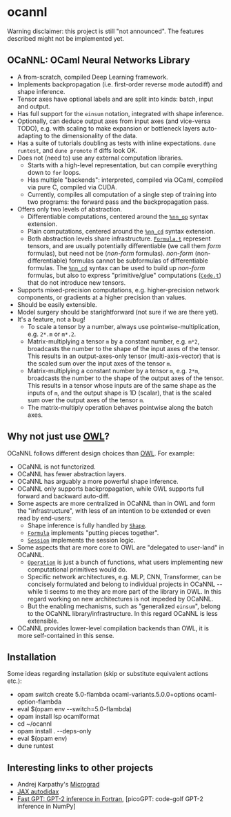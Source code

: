 ocannl
======

Warning disclaimer: this project is still "not announced". The features described might not be implemented yet.

## OCaNNL: OCaml Neural Networks Library

* A from-scratch, compiled Deep Learning framework.
* Implements backpropagation (i.e. first-order reverse mode autodiff) and shape inference.
* Tensor axes have optional labels and are split into kinds: batch, input and output.
* Has full support for the `einsum` notation, integrated with shape inference.
* Optionally, can deduce output axes from input axes (and vice-versa TODO), e.g. with scaling to make expansion or bottleneck layers auto-adapting to the dimensionality of the data.
* Has a suite of tutorials doubling as tests with inline expectations. `dune runtest`, and `dune promote` if diffs look OK.
* Does not (need to) use any external computation libraries.
  * Starts with a high-level representation, but can compile everything down to `for` loops.
  * Has multiple "backends": interpreted, compiled via OCaml, compiled via pure C, compiled via CUDA.
  * Currently, compiles all computation of a single step of training into two programs: the forward pass and the backpropagation pass.
* Offers only two levels of abstraction.
  * Differentiable computations, centered around the [`%nn_op`](lib/ppx_nn_op.ml) syntax extension.
  * Plain computations, centered around the [`%nn_cd`](lib/ppx_nn_cd.ml) syntax extension.
  * Both abstraction levels share infrastructure. [`Formula.t`](lib/formula.ml) represent tensors, and are usually potentially differentiable (we call them _form_ formulas), but need not be (_non-form_ formulas). _non-form_ (non-differentiable) formulas cannot be subformulas of differentiable formulas. The [`%nn_cd`](lib/ppx_nn_cd.ml) syntax can be used to build up _non-form_ formulas, but also to express "primitive/glue" computations ([`Code.t`](lib/code.ml)) that do not introduce new tensors.
* Supports mixed-precision computations, e.g. higher-precision network components, or gradients at a higher precision than values.
* Should be easily extensible.
* Model surgery should be starightforward (not sure if we are there yet).
* It's a feature, not a bug!
  * To scale a tensor by a number, always use pointwise-multiplication, e.g. `2*.m` or `m*.2`.
  * Matrix-multiplying a tensor `m` by a constant number, e.g. `m*2`, broadcasts the number to the shape of the input axes of the tensor. This results in an output-axes-only tensor (multi-axis-vector) that is the scaled sum over the input axes of the tensor `m`.
  * Matrix-multiplying a constant number by a tensor `m`, e.g. `2*m`, broadcasts the number to the shape of the output axes of the tensor. This results in a tensor whose inputs are of the same shape as the inputs of `m`, and the output shape is 1D (scalar), that is the scaled sum over the output axes of the tensor `m`.
  * The matrix-multiply operation behaves pointwise along the batch axes.
  
## Why not just use [OWL](https://ocaml.xyz/)?

OCaNNL follows different design choices than [OWL](https://ocaml.xyz/). For example:
* OCaNNL is not functorized.
* OCaNNL has fewer abstraction layers.
* OCaNNL has arguably a more powerful shape inference.
* OCaNNL only supports backpropagation, while OWL supports full forward and backward auto-diff.
* Some aspects are more centralized in OCaNNL than in OWL and form the "infrastructure", with less of an intention to be extended or even read by end-users:
  * Shape inference is fully handled by [`Shape`](lib/shape.ml).
  * [`Formula`](lib/formula.ml) implements "putting pieces together".
  * [`Session`](lib/session.ml) implements the session logic.
* Some aspects that are more core to OWL are "delegated to user-land" in OCaNNL.
  * [`Operation`](lib/operation.ml) is just a bunch of functions, what users implementing new computational primitives would do.
  * Specific network architectures, e.g. MLP, CNN, Transformer, can be concisely formulated and belong to individual projects in OCaNNL -- while ti seems to me they are more part of the library in OWL. In this regard working on new architectures is not impeded by OCaNNL.
  * But the enabling mechanisms, such as "generalized `einsum`", belong to the OCaNNL library/infrastructure. In this regard OCaNNL is less extensible.
* OCaNNL provides lower-level compilation backends than OWL, it is more self-contained in this sense.

## Installation

Some ideas regarding installation (skip or substitute equivalent actions etc.):
* opam switch create 5.0-flambda ocaml-variants.5.0.0+options ocaml-option-flambda
* eval $(opam env --switch=5.0-flambda)
* opam install lsp ocamlformat
* cd ~/ocannl
* opam install . --deps-only
* eval $(opam env)
* dune runtest

## Interesting links to other projects

* Andrej Karpathy's [Micrograd](https://github.com/karpathy/micrograd)
* [JAX autodidax](https://jax.readthedocs.io/en/latest/autodidax.html)
* [Fast GPT: GPT-2 inference in Fortran](https://github.com/certik/fastGPT/), [picoGPT: code-golf GPT-2 inference in NumPy]